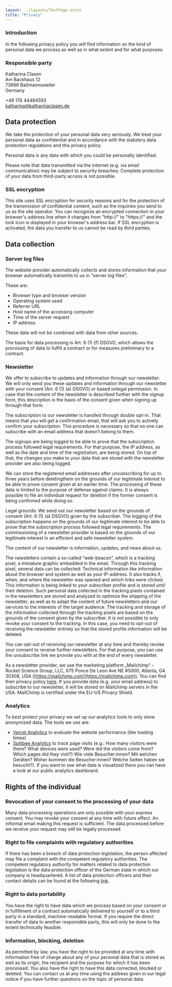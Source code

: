 ```yaml
---
layout: ../layouts/TextPage.astro
title: "Privacy"
---
```


### Introduction

In the following privacy policy you will find information on the kind of personal data we process as well as in what extent and for what purposes.

### Responsible party

Katharina Clasen  
Am Backhaus 12  
73666 Baltmannsweiler  
Germany

+49 176 44484593  
katharina@katharinaclasen.de

## Data protection

We take the protection of your personal data very seriously. We treat your personal data as confidential and in accordance with the statutory data protection regulations and this privacy policy.

Personal data is any data with which you could be personally identified.

Please note that data transmitted via the internet (e.g. via email communication) may be subject to security breaches. Complete protection of your data from third-party access is not possible.

### SSL encryption

This site uses SSL encryption for security reasons and for the protection of the transmission of confidential content, such as the inquiries you send to us as the site operator. You can recognize an encrypted connection in your browser's address line when it changes from "http://" to "https://" and the lock icon is displayed in your browser's address bar.
If SSL encryption is activated, the data you transfer to us cannot be read by third parties.

## Data collection

### Server log files

The website provider automatically collects and stores information that your browser automatically transmits to us in "server log files".

These are:

- Browser type and browser version
- Operating system used
- Referrer URL
- Host name of the accessing computer
- Time of the server request
- IP address

These data will not be combined with data from other sources.

The basis for data processing is Art. 6 (1) (f) DSGVO, which allows the processing of data to fulfill a contract or for measures preliminary to a contract.

### Newsletter

We offer to subscribe to updates and information through our newsletter. We will only send you these updates and information through our newsletter with your consent (Art. 6 (1) (a) DSGVO) or based onlegal permission. In case that the content of the newsletter is described further with the signup form, this description is the basis of the consent given when signing up through that form.

The subscription to our newsletter is handled through double opt-in. That means that you will get a confirmation email, that will ask you to actively confirm your subscription. This procedure is necessary so that no one can subscribe with an email address that doesn’t belong to them.

The signups are being logged to be able to prove that the subscription process followed legal requirements. For that purpose, the IP address, as well as the date and time of the registration, are being stored. On top of that, the changes you make to your data that are stored with the newsletter provider are also being logged.

We can store the registered email addresses after unsubscribing for up to three years before deletingthem on the grounds of our legitimate interest to be able to prove consent given at an earlier time. The processing of these data is limited to the purpose of defense against claims. It is always possible to file an individual request for deletion if the former consent is being confirmed while doing so.

Legal grounds: We send out our newsletter based on the grounds of consent (Art. 6 (1) (a) DSGVO) given by the subscriber. The logging of the subscription happens on the grounds of our legitimate interest to be able to prove that the subscription process followed legal requirements. The commissioning of a newsletter provider is based on the grounds of our legitimate interest in an efficient and safe newsletter system.

The content of our newsletter is information, updates, and news about us.

The newsletters contain a so-called “web-beacon”, which is a tracking pixel, a miniature graphic embedded in the email. Through this tracking pixel, several data can be collected: Technical information like information about the browser and system as well as your IP-address. It also tracks if, when, and where the newsletter was opened and which links were clicked. This information is being linked to your subscriber profile and is stored until their deletion. Such personal data collected in the tracking pixels contained in the newsletters are stored and analyzed to optimize the shipping of the newsletter, as well as to adapt the content of future newsletters and our services to the interests of the target audience. The tracking and storage of the information collected through the tracking pixels are based on the grounds of the consent given by the subscriber. It is not possible to only revoke your consent to the tracking. In this case, you need to opt-out of receiving the newsletter entirely so that the stored profile information will be deleted.

You can opt-out of receiving our newsletter at any time and thereby revoke your consent to receive further newsletters. For that purpose, you can use the unsubscribe link we provide you with at the end of every newsletter.

As a newsletter provider, we use the marketing platform „Mailchimp“ – Rocket Science Group, LLC, 675 Ponce De Leon Ave NE #5000, Atlanta, GA 30308, USA ([https://mailchimp.com](https://mailchimp.com)). You can find their privacy policy [here](https://mailchimp.com/legal/privacy/). If you provide data (e.g. your email address) to subscribe to our newsletter, it will be stored on Mailchimp servers in the USA. MailChimp is certified under the EU-US Privacy Shield.

### Analytics

To best protect your privacy we set up our analytics tools to only store anonymized data. The tools we use are:

- [Vercel Analytics](https://vercel.com/analytics) to evaluate the website performance (like loading times)
- [Splitbee Analytics](https://splitbee.io) to track page visits (e.g.: How many visitors were there? What devices were used? Were did the visitors come from? Which pages did they visit?) Wie viele Besucher:innen? Mit welchen Geräten? Woher kommen die Besucher:innen? Welche Seiten haben sie besucht?). If you want to see what data is visualized there you can have a look at our public analytics dashboard.

## Rights of the individual

### Revocation of your consent to the processing of your data

Many data processing operations are only possible with your express consent. You may revoke your consent at any time with future effect. An informal email making this request is sufficient. The data processed before we receive your request may still be legally processed.

### Right to file complaints with regulatory authorities

If there has been a breach of data protection legislation, the person affected may file a complaint with the competent regulatory authorities. The competent regulatory authority for matters related to data protection legislation is the data protection officer of the German state in which our company is headquartered. A list of data protection officers and their contact details can be found at the following [link](https://www.bfdi.bund.de/DE/Infothek/Anschriften_Links/anschriften_links-node.html).

### Right to data portability

You have the right to have data which we process based on your consent or in fulfillment of a contract automatically delivered to yourself or to a third party in a standard, machine-readable format. If you require the direct transfer of data to another responsible party, this will only be done to the extent technically feasible.

### Information, blocking, deletion

As permitted by law, you have the right to be provided at any time with information free of charge about any of your personal data that is stored as well as its origin, the recipient and the purpose for which it has been processed. You also have the right to have this data corrected, blocked or deleted. You can contact us at any time using the address given in our legal notice if you have further questions on the topic of personal data.
